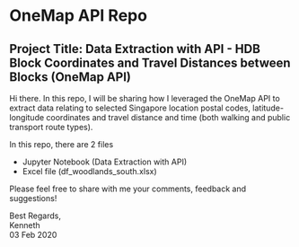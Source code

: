 # OneMap API Repo

## Project Title: Data Extraction with API - HDB Block Coordinates and Travel Distances between Blocks (OneMap API)

Hi there. In this repo, I will be sharing how I leveraged the OneMap API to extract data relating to selected Singapore location postal codes, latitude-longitude coordinates and travel distance and time (both walking and public transport route types).

In this repo, there are 2 files
- Jupyter Notebook (Data Extraction with API)
- Excel file (df_woodlands_south.xlsx)

Please feel free to share with me your comments, feedback and suggestions!  

Best Regards,  
Kenneth  
03 Feb 2020
